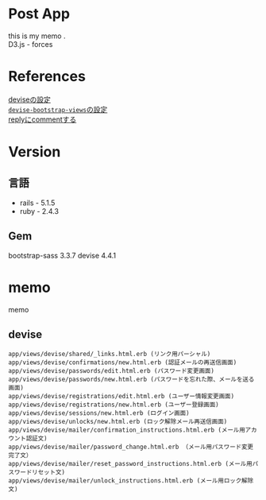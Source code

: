 # Post App

this is my memo .  
D3.js - forces

# References
[deviseの設定](https://ticklecode.com/devise/)  
[`devise-bootstrap-views`の設定](https://qiita.com/guri3/items/8c414558085620999786)  
[replyにcommentする](https://teratail.com/questions/49857)  



# Version
## 言語
- rails - 5.1.5  
- ruby - 2.4.3  
## Gem
bootstrap-sass 3.3.7
devise 4.4.1
# memo
memo  
## devise


```
app/views/devise/shared/_links.html.erb (リンク用パーシャル)
app/views/devise/confirmations/new.html.erb (認証メールの再送信画面)
app/views/devise/passwords/edit.html.erb (パスワード変更画面)
app/views/devise/passwords/new.html.erb (パスワードを忘れた際、メールを送る画面)
app/views/devise/registrations/edit.html.erb (ユーザー情報変更画面)
app/views/devise/registrations/new.html.erb (ユーザー登録画面)
app/views/devise/sessions/new.html.erb (ログイン画面)
app/views/devise/unlocks/new.html.erb (ロック解除メール再送信画面)
app/views/devise/mailer/confirmation_instructions.html.erb (メール用アカウント認証文)
app/views/devise/mailer/password_change.html.erb （メール用パスワード変更完了文）
app/views/devise/mailer/reset_password_instructions.html.erb (メール用パスワードリセット文)
app/views/devise/mailer/unlock_instructions.html.erb (メール用ロック解除文)
```
